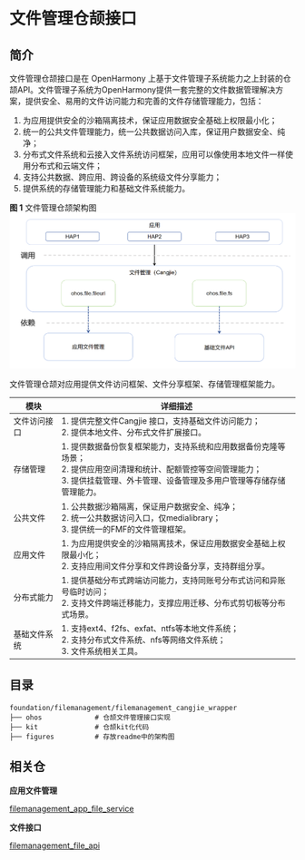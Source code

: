 # 文件管理仓颉接口

## 简介

文件管理仓颉接口是在 OpenHarmony 上基于文件管理子系统能力之上封装的仓颉API。文件管理子系统为OpenHarmony提供一套完整的文件数据管理解决方案，提供安全、易用的文件访问能力和完善的文件存储管理能力，包括：

1. 为应用提供安全的沙箱隔离技术，保证应用数据安全基础上权限最小化；
2. 统一的公共文件管理能力，统一公共数据访问入库，保证用户数据安全、纯净；
3. 分布式文件系统和云接入文件系统访问框架，应用可以像使用本地文件一样使用分布式和云端文件；
4. 支持公共数据、跨应用、跨设备的系统级文件分享能力；
5. 提供系统的存储管理能力和基础文件系统能力。

**图 1**  文件管理仓颉架构图
![](figures/filemanagement_cangjie_wrapper_architecture.png "文件管理仓颉架构图")

文件管理仓颉对应用提供文件访问框架、文件分享框架、存储管理框架能力。

| 模块         | 详细描述                                                     |
| ------------ | ------------------------------------------------------------ |
| 文件访问接口 | 1. 提供完整文件Cangjie 接口，支持基础文件访问能力； <br/>2. 提供本地文件、分布式文件扩展接口。 |
| 存储管理     | 1. 提供数据备份恢复框架能力，支持系统和应用数据备份克隆等场景； <br/>2. 提供应用空间清理和统计、配额管控等空间管理能力；<br/>3. 提供挂载管理、外卡管理、设备管理及多用户管理等存储存储管理能力。 |
| 公共文件     | 1.  公共数据沙箱隔离，保证用户数据安全、纯净； <br/>2. 统一公共数据访问入口，仅medialibrary； <br/>3. 提供统一的FMF的文件管理框架。 |
| 应用文件     | 1. 为应用提供安全的沙箱隔离技术，保证应用数据安全基础上权限最小化； <br/>2. 支持应用间文件分享和文件跨设备分享，支持群组分享。 |
| 分布式能力   | 1. 提供基础分布式跨端访问能力，支持同账号分布式访问和异账号临时访问； <br/>2. 支持文件跨端迁移能力，支撑应用迁移、分布式剪切板等分布式场景。 |
| 基础文件系统 | 1. 支持ext4、f2fs、exfat、ntfs等本地文件系统； <br/>2. 支持分布式文件系统、nfs等网络文件系统；<br/>3. 文件系统相关工具。 |

## 目录

```
foundation/filemanagement/filemanagement_cangjie_wrapper
├── ohos             # 仓颉文件管理接口实现
├── kit              # 仓颉kit化代码
├── figures          # 存放readme中的架构图
```

## 相关仓

**应用文件管理**

[filemanagement_app_file_service](https://gitee.com/openharmony/filemanagement_app_file_service/blob/master/README.md)

**文件接口**

[filemanagement_file_api](https://gitee.com/openharmony/filemanagement_file_api/blob/master/README.md)
